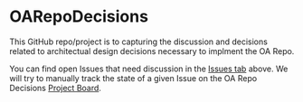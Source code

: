 # OARepoDecisions
This GitHub repo/project is to capturing the discussion and decisions related to architectual design decisions necessary to implment the OA Repo.

You can find open Issues that need discussion in the [Issues tab](https://github.com/UW-Libraries/OARepoDecisions/issues) above. We will try to manually track the state of a given Issue on the OA Repo Decisions [Project Board](https://github.com/UW-Libraries/OARepoDecisions/projects/1).
